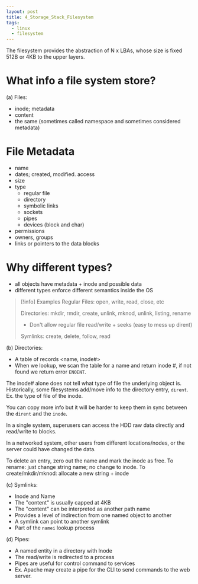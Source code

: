 ```yaml
---
layout: post
title: 4_Storage_Stack_Filesystem
tags:
  - linux
  - filesystem
---
```

The filesystem provides the abstraction of N x LBAs, whose size is fixed 512B or 4KB to the upper layers.

# What info a file system store?

(a) Files:
- inode; metadata
- content
- the same (sometimes called namespace and sometimes considered metadata)

# File Metadata

- name
- dates; created, modified. access
- size
- type
	- regular file
	- directory
	- symbolic links
	- sockets
	- pipes
	- devices (block and char)
- permissions
- owners, groups
- links or pointers to the data blocks

# Why different types?

- all objects have metadata + inode and possible data
- different types enforce different semantics inside the OS

>[!info] Examples
> Regular Files: open, write, read, close, etc
> 
> Directories: mkdir, rmdir, create, unlink, mknod, unlink, listing, rename
> - Don't allow regular file read/write + seeks (easy to mess up dirent)
>   
> Symlinks: create, delete, follow, read

(b) Directories:
- A table of records <name, inode#>
- When we lookup, we scan the table for a name and return inode #, if not found we return error `ENOENT`.

The inode# alone does not tell what type of file the underlying object is. Historically, some filesystems add/move info to the directory entry, `dirent`. Ex. the type of file of the inode.

You can copy more info but it will be harder to keep them in sync between the `dirent` and the `inode`. 

In a single system, superusers can access the HDD raw data directly and read/write to blocks.

In a networked system, other users from different locations/nodes, or the server could have changed the data.

To delete an entry, zero out the name and mark the inode as free. 
To rename: just change string name; no change to inode. 
To create/mkdir/mknod: allocate a new string + inode

(c) Symlinks:
- Inode and Name
- The "content" is usually capped at 4KB
- The "content" can be interpreted as another path name
- Provides a level of indirection from one named object to another
- A symlink can point to another symlink
- Part of the `namei` lookup process

(d) Pipes:
- A named entity in a directory with Inode
- The read/write is redirected to a process
- Pipes are useful for control command to services
- Ex. Apache may create a pipe for the CLI to send commands to the web server.
